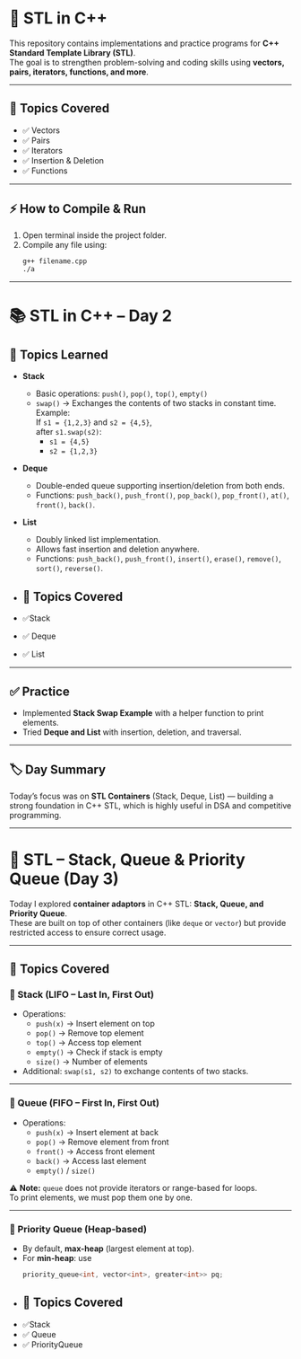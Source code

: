 # 📘 STL in C++

This repository contains implementations and practice programs for **C++ Standard Template Library (STL)**.  
The goal is to strengthen problem-solving and coding skills using **vectors, pairs, iterators, functions, and more**.

---

## 📂 Topics Covered
- ✅ Vectors  
- ✅ Pairs  
- ✅ Iterators  
- ✅ Insertion & Deletion  
- ✅ Functions  

---

## ⚡ How to Compile & Run

1. Open terminal inside the project folder.  
2. Compile any file using:  
   ```bash
   g++ filename.cpp
   ./a

---

# 📚 STL in C++ – Day 2

## 📌 Topics Learned
- **Stack**
  - Basic operations: `push()`, `pop()`, `top()`, `empty()`
  - `swap()` → Exchanges the contents of two stacks in constant time.  
    Example:  
    If `s1 = {1,2,3}` and `s2 = {4,5}`,  
    after `s1.swap(s2)`:  
    - `s1 = {4,5}`  
    - `s2 = {1,2,3}`  

- **Deque**
  - Double-ended queue supporting insertion/deletion from both ends.  
  - Functions: `push_back()`, `push_front()`, `pop_back()`, `pop_front()`, `at()`, `front()`, `back()`.

- **List**
  - Doubly linked list implementation.  
  - Allows fast insertion and deletion anywhere.  
  - Functions: `push_back()`, `push_front()`, `insert()`, `erase()`, `remove()`, `sort()`, `reverse()`.

- ## 📂 Topics Covered
- ✅Stack
- ✅ Deque
- ✅ List

---

## ✅ Practice
- Implemented **Stack Swap Example** with a helper function to print elements.  
- Tried **Deque and List** with insertion, deletion, and traversal.  

---

## 🏷️ Day Summary
Today’s focus was on **STL Containers** (Stack, Deque, List) — building a strong foundation in C++ STL, which is highly useful in DSA and competitive programming.

---

# 📘 STL – Stack, Queue & Priority Queue (Day 3)

Today I explored **container adaptors** in C++ STL: **Stack, Queue, and Priority Queue**.  
These are built on top of other containers (like `deque` or `vector`) but provide restricted access to ensure correct usage.

---

## 📌 Topics Covered

### 🔹 Stack (LIFO – Last In, First Out)
- Operations:
  - `push(x)` → Insert element on top
  - `pop()` → Remove top element
  - `top()` → Access top element
  - `empty()` → Check if stack is empty
  - `size()` → Number of elements
- Additional: `swap(s1, s2)` to exchange contents of two stacks.

---

### 🔹 Queue (FIFO – First In, First Out)
- Operations:
  - `push(x)` → Insert element at back
  - `pop()` → Remove element from front
  - `front()` → Access front element
  - `back()` → Access last element
  - `empty()` / `size()`

⚠️ **Note:** `queue` does not provide iterators or range-based for loops.  
To print elements, we must pop them one by one.

---

### 🔹 Priority Queue (Heap-based)
- By default, **max-heap** (largest element at top).
- For **min-heap**: use  
  ```cpp
  priority_queue<int, vector<int>, greater<int>> pq;

- ## 📂 Topics Covered
- ✅Stack
- ✅ Queue
- ✅ PriorityQueue


